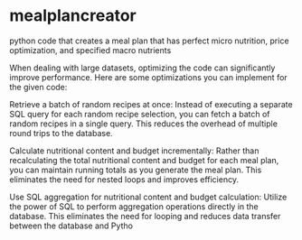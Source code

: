 # mealplancreator

python code that creates a meal plan that has perfect micro nutrition, price optimization, and specified macro nutrients


When dealing with large datasets, optimizing the code can significantly improve performance. Here are some optimizations you can implement for the given code:

Retrieve a batch of random recipes at once: Instead of executing a separate SQL query for each random recipe selection, you can fetch a batch of random recipes in a single query. This reduces the overhead of multiple round trips to the database.

Calculate nutritional content and budget incrementally: Rather than recalculating the total nutritional content and budget for each meal plan, you can maintain running totals as you generate the meal plan. This eliminates the need for nested loops and improves efficiency.

Use SQL aggregation for nutritional content and budget calculation: Utilize the power of SQL to perform aggregation operations directly in the database. This eliminates the need for looping and reduces data transfer between the database and Pytho
